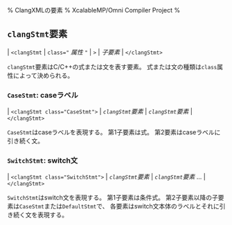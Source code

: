 % ClangXMLの要素
% XcalableMP/Omni Compiler Project
%

## `clangStmt`要素

| `<clangStmt`
|   `class="` _属性_ `"`
| `>`
| _子要素_
| `</clangStmt>`

`clangStmt`要素はC/C++の式または文を表す要素。
式または文の種類は`class`属性によって決められる。

### `CaseStmt`: caseラベル

| `<clangStmt class="CaseStmt">`
|   _`clangStmt`要素_
|   _`clangStmt`要素_
| `</clangStmt>`

`CaseStmt`はcaseラベルを表現する。
第1子要素は式。
第2要素はcaseラベルに引き続く文。

### `SwitchStmt`: switch文

| `<clangStmt class="SwitchStmt">`
|   _`clangStmt`要素_
|   _`clangStmt`要素_ ...
| `</clangStmt>`

`SwitchStmt`はswitch文を表現する。
第1子要素は条件式。
第2子要素以降の子要素は`CaseStmt`または`DefaultStmt`で、
各要素はswitch文本体のラベルとそれに引き続く文を表現する。
